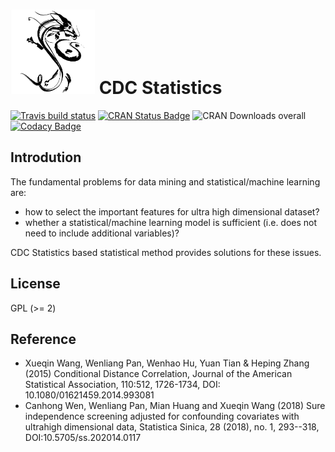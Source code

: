 <img src=https://github.com/Mamba413/git_picture/blob/master/scrcss.jpg width=135/> CDC Statistics
===========
[![Travis build status](https://travis-ci.org/Mamba413/cdcsis.svg?branch=master)](https://travis-ci.org/Mamba413/cdcsis)
[![CRAN Status Badge](http://www.r-pkg.org/badges/version/cdcsis)](https://CRAN.R-project.org/package=cdcsis)
![CRAN Downloads overall](https://cranlogs.r-pkg.org/badges/grand-total/cdcsis?color=brightgreen)
[![Codacy Badge](https://api.codacy.com/project/badge/Grade/645c7a47d9484abc80098d4426dd6a64)](https://app.codacy.com/app/Mamba413/cdcsis?utm_source=github.com&utm_medium=referral&utm_content=Mamba413/cdcsis&utm_campaign=Badge_Grade_Dashboard)

Introdution
----------
The fundamental problems for data mining and statistical/machine learning are:

- how to select the important features for ultra high dimensional dataset?    
- whether a statistical/machine learning model is sufficient (i.e. does not need to include additional variables)?    

CDC Statistics based statistical method provides solutions for these issues. 

License
----------
GPL (>= 2)

Reference
----------    
- Xueqin Wang, Wenliang Pan, Wenhao Hu, Yuan Tian & Heping Zhang (2015) Conditional Distance Correlation, Journal of the American Statistical Association, 110:512, 1726-1734, DOI: 10.1080/01621459.2014.993081    
- Canhong Wen, Wenliang Pan, Mian Huang and Xueqin Wang (2018) Sure independence screening adjusted for confounding covariates with ultrahigh dimensional data, Statistica Sinica, 28 (2018), no. 1, 293--318, DOI:10.5705/ss.202014.0117     
